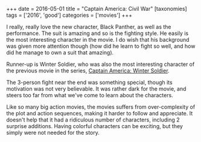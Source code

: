 +++
date = 2016-05-01
title = "Captain America: Civil War"
[taxonomies]
tags = ['2016', 'good']
categories = ['movies']
+++

I really, really love the new character, Black Panther, as well as the
performance. The suit is amazing and so is the fighting style. He easily
is the most interesting character in the movie. I do wish that his
background was given more attention though (how did he learn to fight so
well, and how did he manage to own a suit that amazing).

Runner-up is Winter Soldier, who was also the most interesting character
of the previous movie in the series, [Captain America: Winter Soldier].

The 3-person fight near the end was something special, though its
motivation was not very believable. It was rather dark for the movie,
and steers too far from what we've come to learn about the characters.

Like so many big action movies, the movies suffers from over-complexity
of the plot and action sequences, making it harder to follow and
appreciate. It doesn't help that it had a ridiculous number of
characters, including 2 surprise additions. Having colorful characters
can be exciting, but they simply were not needed for the story.

  [Captain America: Winter Soldier]: @/captain-america-the-winter-soldier-2014.md
